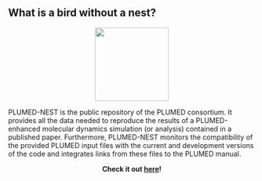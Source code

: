 What is a bird without a nest?
-----------------------------

<center><a href="https://www.plumed-nest.org"><img width=150 src="nest.png"></a></center>

PLUMED-NEST is the public repository of the PLUMED consortium. It provides all the data needed to reproduce the results of a PLUMED-enhanced molecular dynamics simulation (or analysis) contained in a published paper. Furthermore, PLUMED-NEST monitors the compatibility of the provided PLUMED input files with the current and development versions of the code and integrates links from these files to the PLUMED manual.

<center><p><b>Check it out <a href="https://www.plumed-nest.org">here</a>!</b></p></center>

